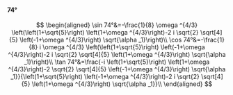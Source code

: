 #### 74°

$$
\begin{aligned}
\sin 74°&=-\frac{1}{8} \omega ^{4/3} \left(\left(1+\sqrt{5}\right) \left(1+\omega ^{4/3}\right)-2 i \sqrt{2} \sqrt[4]{5} \left(-1+\omega ^{4/3}\right) \sqrt{\alpha
_1}\right)\\
\cos 74°&=-\frac{1}{8} i \omega ^{4/3} \left(\left(1+\sqrt{5}\right) \left(-1+\omega ^{4/3}\right)-2 i \sqrt{2} \sqrt[4]{5} \left(1+\omega ^{4/3}\right) \sqrt{\alpha
_1}\right)\\
\tan 74°&=\frac{-i \left(1+\sqrt{5}\right) \left(1+\omega ^{4/3}\right)-2 \sqrt{2} \sqrt[4]{5} \left(-1+\omega ^{4/3}\right) \sqrt{\alpha _1}}{\left(1+\sqrt{5}\right)
\left(-1+\omega ^{4/3}\right)-2 i \sqrt{2} \sqrt[4]{5} \left(1+\omega ^{4/3}\right) \sqrt{\alpha _1}}\\
\end{aligned}
$$

